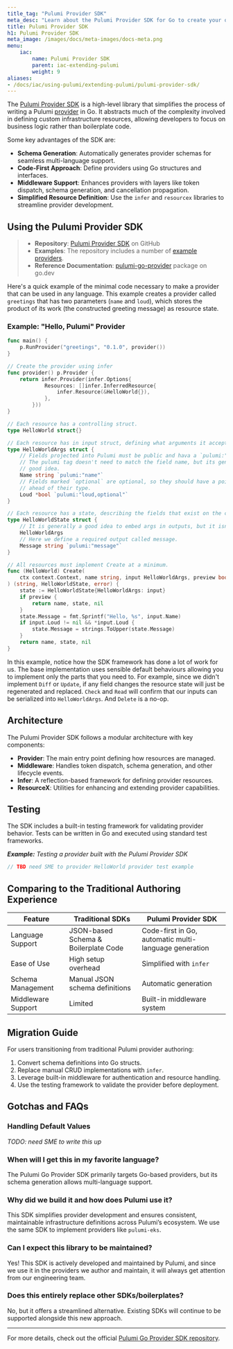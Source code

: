 ```yaml
---
title_tag: "Pulumi Provider SDK"
meta_desc: "Learn about the Pulumi Provider SDK for Go to create your own Pulumi providers."
title: Pulumi Provider SDK
h1: Pulumi Provider SDK
meta_image: /images/docs/meta-images/docs-meta.png
menu:
    iac:
        name: Pulumi Provider SDK
        parent: iac-extending-pulumi
        weight: 9
aliases:
- /docs/iac/using-pulumi/extending-pulumi/pulumi-provider-sdk/
---
```


The [Pulumi Provider SDK](https://github.com/pulumi/pulumi-go-provider/) is a high-level library that simplifies the process of writing a Pulumi [provider](https://www.pulumi.com/docs/iac/concepts/resources/providers/) in Go. It abstracts much of the complexity involved in defining custom infrastructure resources, allowing developers to focus on business logic rather than boilerplate code.

Some key advantages of the SDK are:

- **Schema Generation**: Automatically generates provider schemas for seamless multi-language support.
- **Code-First Approach**: Define providers using Go structures and interfaces.
- **Middleware Support**: Enhances providers with layers like token dispatch, schema generation, and cancellation propagation.
- **Simplified Resource Definition**: Use the `infer` and `resourcex` libraries to streamline provider development.

## Using the Pulumi Provider SDK

> - **Repository**: [Pulumi Provider SDK](https://github.com/pulumi/pulumi-go-provider/) on GitHub
> - **Examples**: The repository includes a number of [example providers](https://github.com/pulumi/pulumi-go-provider/tree/main/examples).
> - **Reference Documentation**: [pulumi-go-provider](https://pkg.go.dev/github.com/pulumi/pulumi-go-provider) package on go.dev

Here's a quick example of the minimal code necessary to make a provider that can be used in any language. This example creates a provider called `greetings` that has two parameters (`name` and `loud`), which stores the product of its work (the constructed greeting message) as resource state.

### Example: "Hello, Pulumi" Provider

```go
func main() {
	p.RunProvider("greetings", "0.1.0", provider())
}

// Create the provider using infer
func provider() p.Provider {
    return infer.Provider(infer.Options{
			Resources: []infer.InferredResource{
				infer.Resource(&HelloWorld{}),
			},
		}))
}

// Each resource has a controlling struct.
type HelloWorld struct{}

// Each resource has in input struct, defining what arguments it accepts.
type HelloWorldArgs struct {
	// Fields projected into Pulumi must be public and hava a `pulumi:"..."` tag.
	// The pulumi tag doesn't need to match the field name, but its generally a
	// good idea.
	Name string `pulumi:"name"`
	// Fields marked `optional` are optional, so they should have a pointer
	// ahead of their type.
	Loud *bool `pulumi:"loud,optional"`
}

// Each resource has a state, describing the fields that exist on the created resource.
type HelloWorldState struct {
	// It is generally a good idea to embed args in outputs, but it isn't strictly necessary.
	HelloWorldArgs
	// Here we define a required output called message.
	Message string `pulumi:"message"`
}

// All resources must implement Create at a minimum.
func (HelloWorld) Create(
	ctx context.Context, name string, input HelloWorldArgs, preview bool,
) (string, HelloWorldState, error) {
	state := HelloWorldState{HelloWorldArgs: input}
	if preview {
		return name, state, nil
	}
	state.Message = fmt.Sprintf("Hello, %s", input.Name)
	if input.Loud != nil && *input.Loud {
		state.Message = strings.ToUpper(state.Message)
	}
	return name, state, nil
}
```

In this example, notice how the SDK framework has done a lot of work for us. The base implementation uses sensible default behaviours allowing you to implement only the parts that you need to. For example, since we didn't implement `Diff` or `Update`, if any field changes the resource state will just be regenerated and replaced. `Check` and `Read` will confirm that our inputs can be serialized into `HelloWorldArgs`. And `Delete` is a no-op.

## Architecture

The Pulumi Provider SDK follows a modular architecture with key components:

- **Provider**: The main entry point defining how resources are managed.
- **Middleware**: Handles token dispatch, schema generation, and other lifecycle events.
- **Infer**: A reflection-based framework for defining provider resources.
- **ResourceX**: Utilities for enhancing and extending provider capabilities.

## Testing

The SDK includes a built-in testing framework for validating provider behavior. Tests can be written in Go and executed using standard test frameworks.

***Example:** Testing a provider built with the Pulumi Provider SDK*

```go
// TBD need SME to provider HelloWorld provider test example
```

## Comparing to the Traditional Authoring Experience

| Feature                | Traditional SDKs | Pulumi Provider SDK |
|----------------------|----------------|------------------|
| Language Support   | JSON-based Schema & Boilerplate Code | Code-first in Go, automatic multi-language generation |
| Ease of Use        | High setup overhead | Simplified with `infer` |
| Schema Management | Manual JSON schema definitions | Automatic generation |
| Middleware Support | Limited | Built-in middleware system |

## Migration Guide

For users transitioning from traditional Pulumi provider authoring:

1. Convert schema definitions into Go structs.
2. Replace manual CRUD implementations with `infer`.
3. Leverage built-in middleware for authentication and resource handling.
4. Use the testing framework to validate the provider before deployment.

## Gotchas and FAQs

### Handling Default Values

*TODO: need SME to write this up*

### When will I get this in my favorite language?

The Pulumi Go Provider SDK primarily targets Go-based providers, but its schema generation allows multi-language support.

### Why did we build it and how does Pulumi use it?

This SDK simplifies provider development and ensures consistent, maintainable infrastructure definitions across Pulumi’s ecosystem. We use the same SDK to implement providers like `pulumi-eks`.

### Can I expect this library to be maintained?

Yes! This SDK is actively developed and maintained by Pulumi, and since we use it in the providers we author and maintain, it will always get attention from our engineering team.

### Does this entirely replace other SDKs/boilerplates?

No, but it offers a streamlined alternative. Existing SDKs will continue to be supported alongside this new approach.

---
For more details, check out the official [Pulumi Go Provider SDK repository](https://github.com/pulumi/pulumi-go-provider/).
